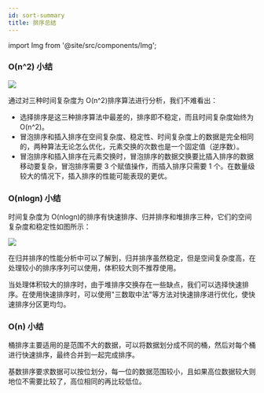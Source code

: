 ```yaml
---
id: sort-summary
title: 排序总结
---
```


import Img from '@site/src/components/Img';

### O(n^2) 小结

<Img w="500" src='https://cosmos-x.oss-cn-hangzhou.aliyuncs.com/20200730153551.png'/>

通过对三种时间复杂度为 O(n^2)排序算法进行分析，我们不难看出：

- 选择排序是这三种排序算法中最差的，排序即不稳定，而且时间复杂度始终为 O(n^2)。
- 冒泡排序和插入排序在空间复杂度、稳定性、时间复杂度上的数据是完全相同的，两种算法无论怎么优化，元素交换的次数也是一个固定值（逆序数）。
- 冒泡排序和插入排序在元素交换时，冒泡排序的数据交换要比插入排序的数据移动要复杂，冒泡排序需要 3 个赋值操作，而插入排序只需要 1 个。在数量级较大的情况下，插入排序的性能可能表现的更优。

### O(nlogn) 小结

时间复杂度为 O(nlogn)的排序有快速排序、归并排序和堆排序三种，它们的空间复杂度和稳定性如图所示：

<Img w="300" src='https://cosmos-x.oss-cn-hangzhou.aliyuncs.com/20200730153620.png'/>

在归并排序的性能分析中可以了解到，归并排序虽然稳定，但是空间复杂度高，在处理较小的排序序列可以使用，体积较大则不推荐使用。

当处理体积较大的排序时，由于堆排序交换存在一些缺点，我们可以选择快速排序。在使用快速排序时，可以使用"三数取中法"等方法对快速排序进行优化，使快速排序分区更均匀。

### O(n) 小结

桶排序主要适用的是范围不大的数据，可以将数据划分成不同的桶，然后对每个桶进行快速排序，最终合并到一起完成排序。

基数排序要求数据可以按位划分，每一位的数据范围较小，且如果高位数据较大则地位不需要比较了，高位相同的再比较低位。
